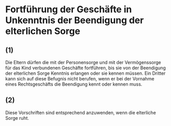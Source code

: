 # Fortführung der Geschäfte in Unkenntnis der Beendigung der elterlichen Sorge



## (1)

 Die Eltern dürfen die mit der Personensorge und mit der Vermögenssorge für das Kind verbundenen Geschäfte fortführen, bis sie von der Beendigung der elterlichen Sorge Kenntnis erlangen oder sie kennen müssen. Ein Dritter kann sich auf diese Befugnis nicht berufen, wenn er bei der Vornahme eines Rechtsgeschäfts die Beendigung kennt oder kennen muss.

## (2)

 Diese Vorschriften sind entsprechend anzuwenden, wenn die elterliche Sorge ruht. 

